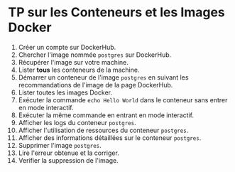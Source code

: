 # TP sur les Conteneurs et les Images Docker

1. Créer un compte sur DockerHub.
2. Chercher l'image nommée `postgres` sur DockerHub.
3. Récupérer l'image sur votre machine.
4. Lister **tous** les conteneurs de la machine.
5. Démarrer un conteneur de l'image `postgres` en suivant les recommandations de l'image de la page DockerHub.
6. Lister toutes les images Docker.
7. Exécuter la commande `echo Hello World` dans le conteneur sans entrer en mode interactif.
8. Exécuter la même commande en entrant en mode interactif.
9. Afficher les logs du conteneur `postgres`.
10. Afficher l'utilisation de ressources du conteneur `postgres`.
11. Afficher des informations détaillées sur le conteneur `postgres`.
12. Supprimer l'image `postgres`.
13. Lire l'erreur obtenue et la corriger.
14. Verifier la suppression de l'image.